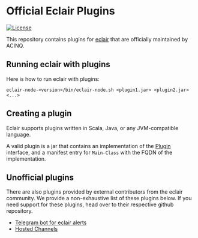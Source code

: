 # Official Eclair Plugins

[![License](https://img.shields.io/badge/license-Apache%202.0-blue.svg)](LICENSE)

This repository contains plugins for [eclair](https://github.com/acinq/eclair) that are officially maintained by ACINQ.

## Running eclair with plugins

Here is how to run eclair with plugins:

```shell
eclair-node-<version>/bin/eclair-node.sh <plugin1.jar> <plugin2.jar> <...>
```

## Creating a plugin

Eclair supports plugins written in Scala, Java, or any JVM-compatible language.

A valid plugin is a jar that contains an implementation of the [Plugin](https://github.com/ACINQ/eclair/blob/master/eclair-node/src/main/scala/fr/acinq/eclair/Plugin.scala) interface, and a manifest entry for `Main-Class` with the FQDN of the implementation.

## Unofficial plugins

There are also plugins provided by external contributors from the eclair community.
We provide a non-exhaustive list of these plugins below.
If you need support for these plugins, head over to their respective github repository.

* [Telegram bot for eclair alerts](https://github.com/engenegr/eclair-alarmbot-plugin)
* [Hosted Channels](https://github.com/btcontract/plugin-hosted-channels)
